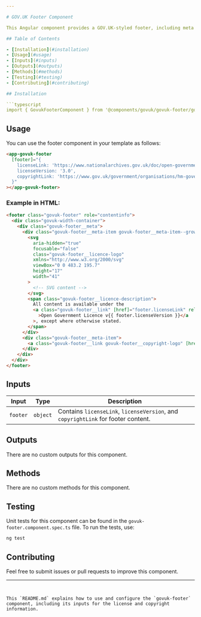 ```yaml
---

# GOV.UK Footer Component

This Angular component provides a GOV.UK-styled footer, including meta information such as the Open Government Licence and Crown copyright link.

## Table of Contents

- [Installation](#installation)
- [Usage](#usage)
- [Inputs](#inputs)
- [Outputs](#outputs)
- [Methods](#methods)
- [Testing](#testing)
- [Contributing](#contributing)

## Installation

```typescript
import { GovukFooterComponent } from '@components/govuk/govuk-footer/govuk-footer.component';
```

## Usage

You can use the footer component in your template as follows:

```html
<app-govuk-footer
  [footer]="{
    licenseLink: 'https://www.nationalarchives.gov.uk/doc/open-government-licence/version/3/',
    licenseVersion: '3.0',
    copyrightLink: 'https://www.gov.uk/government/organisations/hm-government'
  }"
></app-govuk-footer>
```

### Example in HTML:

```html
<footer class="govuk-footer" role="contentinfo">
  <div class="govuk-width-container">
    <div class="govuk-footer__meta">
      <div class="govuk-footer__meta-item govuk-footer__meta-item--grow">
        <svg
          aria-hidden="true"
          focusable="false"
          class="govuk-footer__licence-logo"
          xmlns="http://www.w3.org/2000/svg"
          viewBox="0 0 483.2 195.7"
          height="17"
          width="41"
        >
          <!-- SVG content -->
        </svg>
        <span class="govuk-footer__licence-description">
          All content is available under the
          <a class="govuk-footer__link" [href]="footer.licenseLink" rel="license"
            >Open Government Licence v{{ footer.licenseVersion }}</a
          >, except where otherwise stated.
        </span>
      </div>
      <div class="govuk-footer__meta-item">
        <a class="govuk-footer__link govuk-footer__copyright-logo" [href]="footer.copyrightLink">© Crown copyright</a>
      </div>
    </div>
  </div>
</footer>
```

## Inputs

| Input    | Type     | Description                                                                       |
| -------- | -------- | --------------------------------------------------------------------------------- |
| `footer` | `object` | Contains `licenseLink`, `licenseVersion`, and `copyrightLink` for footer content. |

## Outputs

There are no custom outputs for this component.

## Methods

There are no custom methods for this component.

## Testing

Unit tests for this component can be found in the `govuk-footer.component.spec.ts` file. To run the tests, use:

```bash
ng test
```

## Contributing

Feel free to submit issues or pull requests to improve this component.

---
```


This `README.md` explains how to use and configure the `govuk-footer` component, including its inputs for the license and copyright information.
